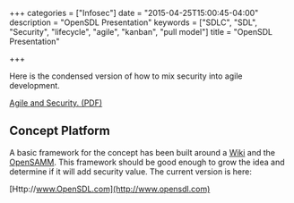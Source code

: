 +++
categories = ["Infosec"]
date = "2015-04-25T15:00:45-04:00"
description = "OpenSDL Presentation"
keywords = ["SDLC", "SDL", "Security", "lifecycle", "agile", "kanban", "pull model"]
title = "OpenSDL Presentation"

+++

Here is the condensed version of how to mix security into agile development. 

[Agile and Security. (PDF)](/docs/AgileAndSecurityOilAndWaterHO.pdf)

## Concept Platform ##

A basic framework for the concept has been built around a [Wiki](http://www.pmwiki.com) and the [OpenSAMM](http://www.opensamm.org). This framework should be good enough to grow the idea and determine if it will add security value. The current version is here:

[Http://www.OpenSDL.com](http://www.opensdl.com)

